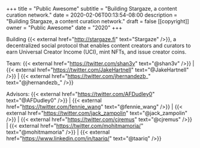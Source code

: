 +++
title = "Public Awesome"
subtitle = "Building Stargaze, a content curation network."
date = 2020-02-06T00:13:54-08:00
description = "Building Stargaze, a content curation network."
draft = false
[[copyright]]
  owner = "Public Awesome"
  date = "2020"
+++

Building {{< external href="http://stargaze.fi" text="Stargaze" />}}, a decentralized social protocol that enables content creators and curators to earn Universal Creator Income (UCI), mint NFTs, and issue creator coins.

Team: {{< external href="https://twitter.com/shan3v" text="@shan3v" />}} | {{< external href="https://twitter.com/JakeHartnell" text="@JakeHartnell" />}} | {{< external href="https://twitter.com/jhernandezb_" text="@jhernandezb_" />}}

Advisors: {{< external href="https://twitter.com/AFDudley0" text="@AFDudley0" />}} | {{< external href="https://twitter.com/fennie_wang" text="@fennie_wang" />}} | {{< external href="https://twitter.com/jack_zampolin" text="@jack_zampolin" />}} | {{< external href="https://twitter.com/cjremus" text="@cjremus" />}} | {{< external href="https://twitter.com/mohitmamoria/" text="@mohitmamoria" />}} | {{< external href="https://www.linkedin.com/in/taariq/" text="@taariq" />}}


<br />
